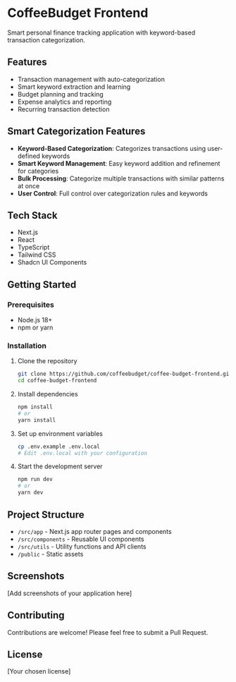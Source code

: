 # CoffeeBudget Frontend

Smart personal finance tracking application with keyword-based transaction categorization.

## Features

- Transaction management with auto-categorization
- Smart keyword extraction and learning
- Budget planning and tracking
- Expense analytics and reporting
- Recurring transaction detection

## Smart Categorization Features

- **Keyword-Based Categorization**: Categorizes transactions using user-defined keywords
- **Smart Keyword Management**: Easy keyword addition and refinement for categories
- **Bulk Processing**: Categorize multiple transactions with similar patterns at once
- **User Control**: Full control over categorization rules and keywords

## Tech Stack

- Next.js
- React
- TypeScript
- Tailwind CSS
- Shadcn UI Components

## Getting Started

### Prerequisites

- Node.js 18+
- npm or yarn

### Installation

1. Clone the repository
   ```bash
   git clone https://github.com/coffeebudget/coffee-budget-frontend.git
   cd coffee-budget-frontend
   ```

2. Install dependencies
   ```bash
   npm install
   # or
   yarn install
   ```

3. Set up environment variables
   ```bash
   cp .env.example .env.local
   # Edit .env.local with your configuration
   ```

4. Start the development server
   ```bash
   npm run dev
   # or
   yarn dev
   ```

## Project Structure

- `/src/app` - Next.js app router pages and components
- `/src/components` - Reusable UI components
- `/src/utils` - Utility functions and API clients
- `/public` - Static assets

## Screenshots

[Add screenshots of your application here]

## Contributing

Contributions are welcome! Please feel free to submit a Pull Request.

## License

[Your chosen license]
